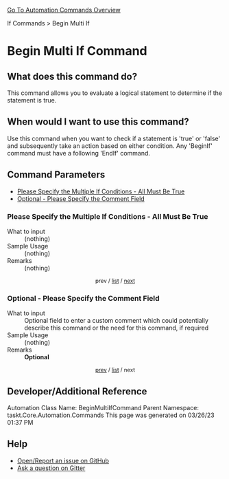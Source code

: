 <!--TITLE: Begin Multi If Command -->
<!-- SUBTITLE: a command in the If Commands group. -->
[Go To Automation Commands Overview](/automation-commands.md)


If Commands &gt; Begin Multi If


# Begin Multi If Command


## What does this command do?
This command allows you to evaluate a logical statement to determine if the statement is true.


## When would I want to use this command?
Use this command when you want to check if a statement is 'true' or 'false' and subsequently take an action based on either condition. Any 'BeginIf' command must have a following 'EndIf' command.


<a id="param_list"></a>
## Command Parameters
- [Please Specify the Multiple If Conditions - All Must Be True](#param_0)
- [Optional - Please Specify the Comment Field](#param_1)


<a id="param_0"></a>
### Please Specify the Multiple If Conditions - All Must Be True


<dl>
<dt>What to input</dt><dd>(nothing)</dd>
<dt>Sample Usage</dt><dd>(nothing)</dd>
<dt>Remarks</dt><dd>(nothing)</dd>
</dl>




<div style="font-size: 90%; text-align: center">


prev / [list](#param_list) / [next](#param_1)


</div>


<a id="param_1"></a>
### Optional - Please Specify the Comment Field


<dl>
<dt>What to input</dt><dd>Optional field to enter a custom comment which could potentially describe this command or the need for this command, if required</dd>
<dt>Sample Usage</dt><dd>(nothing)</dd>
<dt>Remarks</dt><dd><strong>Optional</strong><br></dd>
</dl>




<div style="font-size: 90%; text-align: center">


[prev](#param_1) / [list](#param_list) / next


</div>


## Developer/Additional Reference
Automation Class Name: BeginMultiIfCommand
Parent Namespace: taskt.Core.Automation.Commands
This page was generated on 03/26/23 01:37 PM


## Help
- [Open/Report an issue on GitHub](https://github.com/rcktrncn/taskt/issues/new)
- [Ask a question on Gitter](https://gitter.im/taskt-rpa/Lobby)
